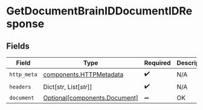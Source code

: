# GetDocumentBrainIDDocumentIDResponse


## Fields

| Field                                                                | Type                                                                 | Required                                                             | Description                                                          |
| -------------------------------------------------------------------- | -------------------------------------------------------------------- | -------------------------------------------------------------------- | -------------------------------------------------------------------- |
| `http_meta`                                                          | [components.HTTPMetadata](../../models/components/httpmetadata.md)   | :heavy_check_mark:                                                   | N/A                                                                  |
| `headers`                                                            | Dict[str, List[*str*]]                                               | :heavy_check_mark:                                                   | N/A                                                                  |
| `document`                                                           | [Optional[components.Document]](../../models/components/document.md) | :heavy_minus_sign:                                                   | OK                                                                   |